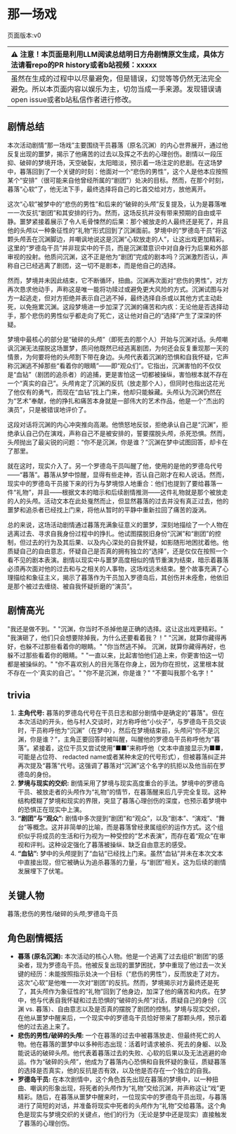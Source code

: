# 那一场戏
页面版本:v0
 

| :warning: 注意！本页面是利用LLM阅读总结明日方舟剧情原文生成，具体方法请看repo的PR history或者b站视频：xxxxx           |
|:----------------------------|
| 虽然在生成的过程中以尽量避免，但是错误，幻觉等等仍然无法完全避免。所以本页面内容以娱乐为主，切勿当成一手来源。发现错误请open issue或者b站私信作者进行修改。|



## 剧情总结
本次活动剧情“那一场戏”主要围绕干员暮落（原名沉渊）的内心世界展开，通过他反复出现的噩梦，揭示了他痛苦的过去以及挥之不去的心理创伤。剧情以一段压抑、破碎的梦境开场，天空破裂，太阳暗淡，预示着一场注定的悲剧。在这场梦中，暮落回到了一个关键的时刻：他面对一个“悲伤的男性”，这个人是他本应按照某个“安排”（很可能来自他曾经所属的“剧团”）处决的目标。然而，在那个时刻，暮落“心软”了，他无法下手，最终选择将自己的匕首交给对方，放他离开。

这次“心软”被梦中的“悲伤的男性”和后来的“破碎的头颅”反复提及，认为是暮落唯一一次反抗“剧团”和其安排的行为。然而，这场反抗并没有带来预期的自由或平静。噩梦紧接着展示了令人毛骨悚然的后果：那个被放走的人最终还是死了，并且他的头颅以一种象征性的“礼物”形式回到了沉渊面前。梦境中的“罗德岛干员”将这颗头颅丢在沉渊脚边，并嘲讽地说这是沉渊“心软放走的人”，让这出戏更加精彩。这里的“罗德岛干员”并非现实中的干员，而是沉渊潜意识中对自身行为后果和外部审视的投射。他质问沉渊，这不正是他为“剧团”完成的剧本吗？沉渊激烈否认，声称自己已经逃离了剧团，这一切不是剧本，而是他自己的选择。

然而，梦境并未因此结束，它不断循环，扭曲。沉渊再次面对“悲伤的男性”，对方再次恳求他动手，声称这是唯一能将功赎过或避免更大风险的方式。沉渊试图与对方一起逃走，但对方拒绝并表示自己逃不掉，最终选择自杀或以其他方式主动赴死，以免拖累沉渊。这段梦境进一步加深了沉渊的痛苦和内疚：无论他是否选择动手，那个悲伤的男性似乎都走向了死亡，这让他对自己的“选择”产生了深深的怀疑。

梦境中最核心的部分是“破碎的头颅”（即死去的那个人）开始与沉渊对话。头颅嘲讽沉渊无法摆脱这场噩梦，质问他既然已经逃离剧团，为何还会反复重现那一天的情景，为何要将他的头颅割下带在身边。头颅代表着沉渊的恐惧和自我怀疑，它声称沉渊逃不掉那些“看着你的眼睛”——即“观众们”。它指出，沉渊害怕的不仅仅是“血钻”（剧团的追杀者）的追捕，更是害怕这一切都被操纵，害怕根本就不存在一个“真实的自己”。头颅肯定了沉渊的反抗（放走那个人），但同时也指出这花光了他仅有的勇气，而现在“血钻”找上门来，他却只能躲藏。头颅认为沉渊仍然在为“艺术”奉献，他的挣扎和痛苦本身就是一部伟大的艺术作品，他是一个“杰出的演员”，只是被错误地评价了。

这段对话将沉渊的内心冲突推向高潮。他愤怒地反驳，拒绝承认自己是“沉渊”，拒绝承认自己仍在演戏，声称自己不是被安排的，誓要摆脱头颅，杀死恐惧。然而，头颅抛出了最尖锐的问题：“你不是沉渊，你是谁？”沉渊在梦中试图回答，却卡在了那里。

就在这时，现实介入了。另一个罗德岛干员叫醒了他，使用的是他的罗德岛代号——“暮落”。暮落从梦中惊醒，显得有些走神，否认自己刚才在和人说话。然而，现实中的罗德岛干员接下来的行为与梦境惊人地重合：他们也提到了要给暮落一件“礼物”，并且——根据文本的暗示和后续剧情推测——这件礼物就是那个被放走的人的头颅。活动文本在此处戛然而止，但显然暮落的过去并没有真正过去，他的噩梦和追杀者已经找上门来，将他从暂时的平静中重新拉回了痛苦的漩涡。

总的来说，这场活动剧情通过暮落充满象征意义的噩梦，深刻地描绘了一个人物在逃离过去、寻求自我身份过程中的挣扎。他试图摆脱旧身份“沉渊”和“剧团”的控制，但过去的行为及其后果、以及内心深处的自我怀疑，如影随形地困扰着他。他质疑自己的自由意志，怀疑自己是否真的拥有独立的“选择”，还是仅仅在按照一个看不见的剧本表演。剧情以现实中与噩梦高度相似的情节重演为结束，暗示着暮落必须再次面对他的过去和与之相关的人事物，这场戏远未结束。整个故事充满了心理描绘和象征主义，揭示了暮落作为干员加入罗德岛后，其创伤并未痊愈，他依旧是那个被过去缠绕、被自我怀疑折磨的“演员”。
## 剧情高光
"我还是做不到。"
"沉渊，你当时不杀掉他是正确的选择。这让这出戏更精彩。"
"我演砸了，他们只会想要除掉我，为什么还要看着我？！"
"沉渊，就算你藏得再好，也躲不过那些看着你的眼睛。"
"你当然逃不掉。 沉渊，就算你藏得再好，也躲不过那些看着你的眼睛。"
"一直以来，比起害怕他们追上来，你更害怕这一切都是被操纵的。"
"你不喜欢别人的目光落在你身上，因为你在担忧，这里根本就不存在一个'真实的自己'。"
"你不是沉渊，你是谁？"
"不要叫我那个名字！"
## trivia
1.  **主角代号:** 暮落的罗德岛代号在干员日志和部分剧情中是确定的"暮落"。但在本次活动的开头，他与村人交谈时，对方称呼他“小伙子”，与罗德岛干员交谈时，干员称呼他为“沉渊”（在梦中），然后在梦境结束前，头颅问“你不是沉渊，你是谁？”，主角正要回答时被叫醒，叫醒他的罗德岛干员称呼他为“暮落”。紧接着，这位干员又尝试使用“■■”来称呼他（文本中直接显示为■■，可能是占位符、 redacted name或者某种未定的代号形式），但被暮落纠正并再次提及“暮落”代号。这强调了暮落对“沉渊”这个名字的抗拒以及他当前在罗德岛的身份。
2.  **梦境与现实的交织:** 剧情采用了梦境与现实高度重合的手法。梦境中的罗德岛干员、被放走者的头颅作为“礼物”的情节，在暮落醒来后几乎完全复现。这种结构模糊了梦境和现实的界限，突显了暮落心理创伤的深度，也预示着梦境中的恐惧正在现实中上演。
3.  **“剧团”与“观众”:** 剧情中多次提到“剧团”和“观众”，以及“剧本”、“演戏”、“舞台”等概念。这并非简单的比喻，而是暮落曾经隶属组织的运作方式。这个组织似乎将成员的生活和行为视为一种受控的“艺术表演”，而存在着“观众”在审视和评判。这种设定强化了暮落被操纵、缺乏自由意志的感受。
4.  **“血钻”:** 梦中的头颅提到了“血钻”已经找上门来。虽然“血钻”并未在本次文本中直接出现，但它被确认为追杀暮落的力量，与“剧团”相关。这为后续的剧情发展埋下了伏笔。
## 关键人物
暮落;悲伤的男性/破碎的头颅;罗德岛干员
## 角色剧情概括
-   **暮落 (原名沉渊):** 本次活动的核心人物。他是一个逃离了过去组织“剧团”的感染者，现为罗德岛干员。他被反复出现的噩梦困扰，梦中重现了他过去一次关键的经历：未能按照指示处决一个目标（“悲伤的男性”），反而放走了对方。这次“心软”是他唯一一次对“剧团”的反抗。然而，梦境揭示对方最终还是死了，其头颅作为象征性的“礼物”回到了他身边，加深了他的痛苦和内疚。在梦中，他与代表自我怀疑和过去恐惧的“破碎的头颅”对话，质疑自己的身份（沉渊 vs. 暮落）、自由意志以及是否真的摆脱了剧团的控制。梦境与现实交织，在他从噩梦中醒来后，一个现实中的罗德岛干员恰好带来了那颗头颅，预示着他的过去追上来了。
-   **悲伤的男性/破碎的头颅:** 一个在暮落的过去中被暮落放走、但最终死亡的人物。他在暮落的噩梦中以多种形态出现：活着时请求被杀、死去的身躯、以及能说话的破碎头颅。他代表着暮落过去的失败、心软的后果以及无法逃避的命运。作为“破碎的头颅”，他成为了暮落内心恐惧和自我怀疑的象征，质疑暮落的选择是否真实，他的反抗是否有效，以及他是否存在一个独立的自我。
-   **罗德岛干员:** 在本次剧情中，这个角色首先出现在暮落的梦境中，以一种扭曲、嘲讽的形象出现，将死者的头颅作为“礼物”交给沉渊，并声称这让“戏”更精彩。随后，在暮落从噩梦中醒来时，一位现实中的罗德岛干员出现，与暮落进行了简短的对话，并准备将现实中死者的头颅作为“礼物”交给暮落。这个角色是现实与梦境交织的关键点，他们的行为（无论是梦中还是现实）直接触发了暮落的心理创伤。